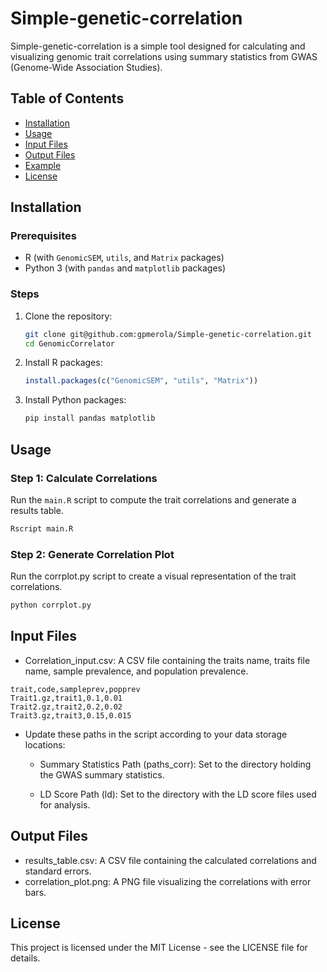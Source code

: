 # Simple-genetic-correlation

Simple-genetic-correlation  is a simple tool designed for calculating and visualizing genomic trait correlations using summary statistics from GWAS (Genome-Wide Association Studies).

## Table of Contents

- [Installation](#installation)
- [Usage](#usage)
- [Input Files](#input-files)
- [Output Files](#output-files)
- [Example](#example)
- [License](#license)

## Installation

### Prerequisites

- R (with `GenomicSEM`, `utils`, and `Matrix` packages)
- Python 3 (with `pandas` and `matplotlib` packages)

### Steps

1. Clone the repository:

    ```bash
    git clone git@github.com:gpmerola/Simple-genetic-correlation.git
    cd GenomicCorrelator
    ```

2. Install R packages:

    ```r
    install.packages(c("GenomicSEM", "utils", "Matrix"))
    ```

3. Install Python packages:

    ```bash
    pip install pandas matplotlib
    ```

## Usage

### Step 1: Calculate Correlations

Run the `main.R` script to compute the trait correlations and generate a results table.

```bash
Rscript main.R
```

### Step 2: Generate Correlation Plot
Run the corrplot.py script to create a visual representation of the trait correlations.

```bash
python corrplot.py
```

## Input Files
- Correlation_input.csv: A CSV file containing the traits name, traits file name, sample prevalence, and population prevalence.
```
trait,code,sampleprev,popprev
Trait1.gz,trait1,0.1,0.01
Trait2.gz,trait2,0.2,0.02
Trait3.gz,trait3,0.15,0.015
```

- Update these paths in the script according to your data storage locations:

    - Summary Statistics Path (paths_corr): Set to the directory holding the GWAS summary statistics.

    - LD Score Path (ld): Set to the directory with the LD score files used for analysis.


## Output Files
- results_table.csv: A CSV file containing the calculated correlations and standard errors.
- correlation_plot.png: A PNG file visualizing the correlations with error bars.

## License
This project is licensed under the MIT License - see the LICENSE file for details.
